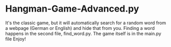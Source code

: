# Hangman-Game-Advanced.py
 It's the classic game, but it will automatically search for a random word from a webpage (German or English) and hide that from you.
 Finding a word happens in the second file, find_word.py.
 The game itself is in the main.py file
 Enjoy!
